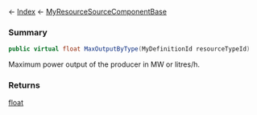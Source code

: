 ← [Index](Api-Index) ← [MyResourceSourceComponentBase](VRage.Game.Components.MyResourceSourceComponentBase)

### Summary

```csharp
public virtual float MaxOutputByType(MyDefinitionId resourceTypeId)
```

Maximum power output of the producer in MW or litres/h.

### Returns

[float](System.Single)

